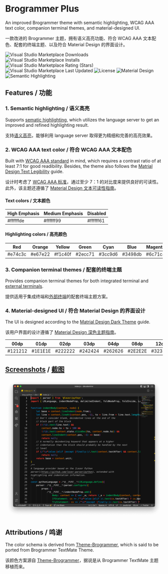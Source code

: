 # Brogrammer Plus

An improved Brogrammer theme with semantic highlighting, WCAG AAA text color, companion terminal themes, and material-designed UI.

一款改进的 Brogrammer 主题，拥有语义高亮功能、符合 WCAG AAA 文本配色、配套的终端主题、以及符合 Material Design 的界面设计。

![Visual Studio Marketplace Downloads](https://img.shields.io/visual-studio-marketplace/d/jackjyq.brogrammer-plus?color=%23e74c3c&style=for-the-badge)
![Visual Studio Marketplace Installs](https://img.shields.io/visual-studio-marketplace/i/jackjyq.brogrammer-plus?color=%23e67e22&style=for-the-badge)
![Visual Studio Marketplace Rating (Stars)](https://img.shields.io/visual-studio-marketplace/stars/jackjyq.brogrammer-plus?color=%23f1c40f&style=for-the-badge)
![Visual Studio Marketplace Last Updated](https://img.shields.io/visual-studio-marketplace/last-updated/jackjyq.brogrammer-plus?color=%232ecc71&style=for-the-badge)
![License](https://img.shields.io/github/license/jackjyq/vscode-theme-brogrammer-plus?color=%233cc9d6&style=for-the-badge)
![Material Design](https://img.shields.io/badge/UI-Material%20Design-%253498db?style=for-the-badge)
![Semantic Highlighting](https://img.shields.io/badge/With-Semantic%20Highlighting-%236c71c4?style=for-the-badge)

## Features / 功能

### 1. Semantic highlighting / 语义高亮

Supports [sematic highlighting](https://code.visualstudio.com/api/language-extensions/semantic-highlight-guide), which utilizes the language server to get an improved and refined highlighting result.

支持[语义高亮](https://code.visualstudio.com/api/language-extensions/semantic-highlight-guide)，能够利用 language server 取得更为精细和完善的高亮效果。

### 2. WCAG AAA text color / 符合 WCAG AAA 文本配色

Built with [WCAG AAA standard](https://webaim.org/resources/contrastchecker/) in mind, which requires a contrast ratio of at least 7:1 for good readibility. Besides, the theme also follows the [Matrial Design Text Legibility](https://material.io/design/color/text-legibility.html#text-backgrounds) guide.

设计时考虑了 [WCAG AAA 标准](https://webaim.org/resources/contrastchecker/)，通过至少 7：1 的对比度来提供良好的可读性。此外，该主题还遵循了 [Material Design 文本可读性指南](https://material.io/design/color/text-legibility.html#text-backgrounds)。

#### Text colors / 文本颜色

| High Emphasis | Medium Emphasis | Disabled  |
| ------------- | --------------- | --------- |
| #ffffffde     | #ffffff99       | #ffffff61 |

#### Highlighting colors / 高亮颜色

| Red     | Orange  | Yellow  | Green   | Cyan    | Blue    | Magenta |
| ------- | ------- | ------- | ------- | ------- | ------- | ------- |
| #e74c3c | #e67e22 | #f1c40f | #2ecc71 | #3cc9d6 | #3498db | #6c71c4 |

### 3. Companion terminal themes / 配套的终端主题

Provides companion terminal themes for both integrated terminal and [external terminals](https://github.com/jackjyq/iTerm2-Color-Schemes).

提供适用于集成终端和[外部终端](https://github.com/jackjyq/iTerm2-Color-Schemes)的配套终端主题方案。

### 4. Material-designed UI / 符合 Material Design 的界面设计

The UI is designed according to the [Matrial Design Dark Theme](https://material.io/design/color/dark-theme.html#properties) guide.

该用户界面的设计遵循了 [Material Design 深色主题指南](https://material.io/design/color/dark-theme.html#properties)。

| 00dp    | 01dp    | 02dp    | 03dp    | 04dp    | 08dp    | 12dp    | 16dp    | 24dp    |
| ------- | ------- | ------- | ------- | ------- | ------- | ------- | ------- | ------- |
| #121212 | #1E1E1E | #222222 | #242424 | #262626 | #2E2E2E | #323232 | #363636 | #383838 |

## [Screenshots](./img/) / [截图](./img/)

![](./img/javascript.png)

## Attributions / 鸣谢

The color schema is derived from [Theme-Brogrammer](https://github.com/gerane/VSCodeThemes/tree/master/gerane.Theme-Brogrammer), which is said to be ported from Brogrammer TextMate Theme.

该颜色方案源自 [Theme-Brogrammer](https://github.com/gerane/VSCodeThemes/tree/master/gerane.Theme-Brogrammer)，据说是从 Brogrammer TextMate 主题移植而来。
